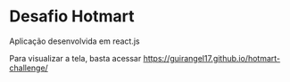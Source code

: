 <h1> Desafio Hotmart </h1>
 
 Aplicação desenvolvida em react.js
 
 Para visualizar a tela, basta acessar https://guirangel17.github.io/hotmart-challenge/
